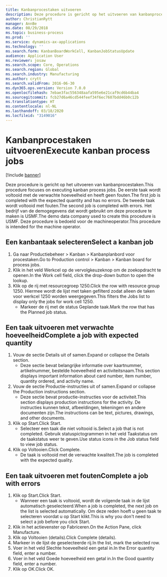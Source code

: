 ```yaml
---
title: Kanbanprocestaken uitvoeren
description: Deze procedure is gericht op het uitvoeren van kanbanprocestaken.
author: ChristianRytt
manager: AnnBe
ms.date: 08/29/2018
ms.topic: business-process
ms.prod: ''
ms.service: dynamics-ax-applications
ms.technology: ''
ms.search.form: KanbanBoardWorkCell, KanbanJobStatusUpdate
audience: Application User
ms.reviewer: josaw
ms.search.scope: Core, Operations
ms.search.region: Global
ms.search.industry: Manufacturing
ms.author: crytt
ms.search.validFrom: 2016-06-30
ms.dyn365.ops.version: Version 7.0.0
ms.openlocfilehash: 7ebae3fac556348aafa595e6e21caf9cd6b44ba4
ms.sourcegitcommit: fcb27d6a46cd544feef34f6ec7607bdd46b0c12b
ms.translationtype: HT
ms.contentlocale: nl-NL
ms.lasthandoff: 03/18/2020
ms.locfileid: "3149016"
---
```

# <a name="execute-kanban-process-jobs"></a><span data-ttu-id="9b700-103">Kanbanprocestaken uitvoeren</span><span class="sxs-lookup"><span data-stu-id="9b700-103">Execute kanban process jobs</span></span>

[!include [banner](../../includes/banner.md)]

<span data-ttu-id="9b700-104">Deze procedure is gericht op het uitvoeren van kanbanprocestaken.</span><span class="sxs-lookup"><span data-stu-id="9b700-104">This procedure focuses on executing kanban process jobs.</span></span> <span data-ttu-id="9b700-105">De eerste taak wordt voltooid met de verwachte hoeveelheid en heeft geen fouten.</span><span class="sxs-lookup"><span data-stu-id="9b700-105">The first job is completed with the expected quantity and has no errors.</span></span> <span data-ttu-id="9b700-106">De tweede taak wordt voltooid met fouten.</span><span class="sxs-lookup"><span data-stu-id="9b700-106">The second job is completed with errors.</span></span> <span data-ttu-id="9b700-107">Het bedrijf van de demogegevens dat wordt gebruikt om deze procedure te maken is USMF.</span><span class="sxs-lookup"><span data-stu-id="9b700-107">The demo data company used to create this procedure is USMF.</span></span> <span data-ttu-id="9b700-108">Deze procedure is bedoeld voor de machineoperator.</span><span class="sxs-lookup"><span data-stu-id="9b700-108">This procedure is intended for the machine operator.</span></span>


## <a name="select-a-kanban-job"></a><span data-ttu-id="9b700-109">Een kanbantaak selecteren</span><span class="sxs-lookup"><span data-stu-id="9b700-109">Select a kanban job</span></span>
1. <span data-ttu-id="9b700-110">Ga naar Productiebeheer > Kanban > Kanbanplanbord voor procestaken.</span><span class="sxs-lookup"><span data-stu-id="9b700-110">Go to Production control > Kanban > Kanban board for process jobs.</span></span>
2. <span data-ttu-id="9b700-111">Klik in het veld Werkcel op de vervolgkeuzeknop om de zoekopdracht te openen.</span><span class="sxs-lookup"><span data-stu-id="9b700-111">In the Work cell field, click the drop-down button to open the lookup.</span></span>
3. <span data-ttu-id="9b700-112">Klik op de rij met resourcegroep 1250.</span><span class="sxs-lookup"><span data-stu-id="9b700-112">Click the row with resource group 1250.</span></span> <span data-ttu-id="9b700-113">Hiermee wordt de lijst met taken gefilterd zodat alleen de taken voor werkcel 1250 worden weergegeven.</span><span class="sxs-lookup"><span data-stu-id="9b700-113">This filters the Jobs list to display only the jobs for work cell 1250.</span></span>
    * <span data-ttu-id="9b700-114">Markeer de rij met de status Geplande taak.</span><span class="sxs-lookup"><span data-stu-id="9b700-114">Mark the row that has the Planned job status.</span></span>  

## <a name="complete-a-job-with-expected-quantity"></a><span data-ttu-id="9b700-115">Een taak uitvoeren met verwachte hoeveelheid</span><span class="sxs-lookup"><span data-stu-id="9b700-115">Complete a job with expected quantity</span></span>
1. <span data-ttu-id="9b700-116">Vouw de sectie Details uit of samen.</span><span class="sxs-lookup"><span data-stu-id="9b700-116">Expand or collapse the Details section.</span></span>
    * <span data-ttu-id="9b700-117">Deze sectie bevat belangrijke informatie over kaartnummer, artikelnummer, bestelde hoeveelheid en activiteitsnaam.</span><span class="sxs-lookup"><span data-stu-id="9b700-117">This section displays important information about card number, item number, quantity ordered, and activity name.</span></span>  
2. <span data-ttu-id="9b700-118">Vouw de sectie Productie-instructies uit of samen.</span><span class="sxs-lookup"><span data-stu-id="9b700-118">Expand or collapse the Production instructions section.</span></span>
    * <span data-ttu-id="9b700-119">Deze sectie bevat productie-instructies voor de activiteit.</span><span class="sxs-lookup"><span data-stu-id="9b700-119">This section displays production instructions for the activity.</span></span> <span data-ttu-id="9b700-120">De instructies kunnen tekst, afbeeldingen, tekeningen en andere documenten zijn.</span><span class="sxs-lookup"><span data-stu-id="9b700-120">The instructions can be text, pictures, drawings, and other documents.</span></span>  
3. <span data-ttu-id="9b700-121">Klik op Start.</span><span class="sxs-lookup"><span data-stu-id="9b700-121">Click Start.</span></span>
    * <span data-ttu-id="9b700-122">Selecteer een taak die niet voltooid is.</span><span class="sxs-lookup"><span data-stu-id="9b700-122">Select a job that is not completed.</span></span> <span data-ttu-id="9b700-123">Gebruik statuspictogrammen in het veld Taakstatus om de taakstatus weer te geven.</span><span class="sxs-lookup"><span data-stu-id="9b700-123">Use status icons in the Job status field to view job status.</span></span>      
4. <span data-ttu-id="9b700-124">Klik op Voltooien.</span><span class="sxs-lookup"><span data-stu-id="9b700-124">Click Complete.</span></span>
    * <span data-ttu-id="9b700-125">De taak is voltooid met de verwachte kwaliteit.</span><span class="sxs-lookup"><span data-stu-id="9b700-125">The job is completed with the expected quality.</span></span>  

## <a name="complete-a-job-with-errors"></a><span data-ttu-id="9b700-126">Een taak uitvoeren met fouten</span><span class="sxs-lookup"><span data-stu-id="9b700-126">Complete a job with errors</span></span>
1. <span data-ttu-id="9b700-127">Klik op Start.</span><span class="sxs-lookup"><span data-stu-id="9b700-127">Click Start.</span></span>
    * <span data-ttu-id="9b700-128">Wanneer een taak is voltooid, wordt de volgende taak in de lijst automatisch geselecteerd.</span><span class="sxs-lookup"><span data-stu-id="9b700-128">When a job is completed, the next job on the list is selected automatically.</span></span> <span data-ttu-id="9b700-129">Om deze reden hoeft u geen taak te selecteren voordat u op Start klikt.</span><span class="sxs-lookup"><span data-stu-id="9b700-129">This is why you don't need to select a job before you click Start.</span></span>  
2. <span data-ttu-id="9b700-130">Klik in het actievenster op Fabriceren.</span><span class="sxs-lookup"><span data-stu-id="9b700-130">On the Action Pane, click Manufacture.</span></span>
3. <span data-ttu-id="9b700-131">Klik op Voltooien (details).</span><span class="sxs-lookup"><span data-stu-id="9b700-131">Click Complete (details).</span></span>
4. <span data-ttu-id="9b700-132">Markeer in de lijst de geselecteerde rij.</span><span class="sxs-lookup"><span data-stu-id="9b700-132">In the list, mark the selected row.</span></span>
5. <span data-ttu-id="9b700-133">Voer in het veld Slechte hoeveelheid een getal in.</span><span class="sxs-lookup"><span data-stu-id="9b700-133">In the Error quantity field, enter a number.</span></span>
6. <span data-ttu-id="9b700-134">Voer in het veld Goede hoeveelheid een getal in.</span><span class="sxs-lookup"><span data-stu-id="9b700-134">In the Good quantity field, enter a number.</span></span>
7. <span data-ttu-id="9b700-135">Klik op OK.</span><span class="sxs-lookup"><span data-stu-id="9b700-135">Click OK.</span></span>

